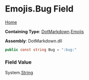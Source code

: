 # Emojis\.Bug Field

[Home](../../../README.md)

**Containing Type**: [DotMarkdown](../../README.md)\.[Emojis](../README.md)

**Assembly**: DotMarkdown\.dll

```csharp
public const string Bug = ":bug:"
```

### Field Value

System\.[String](https://docs.microsoft.com/en-us/dotnet/api/system.string)